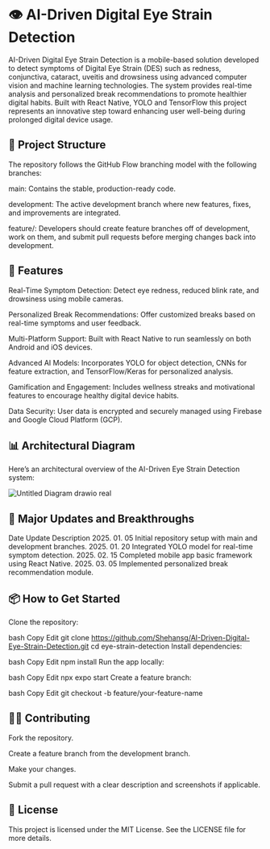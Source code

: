 # 👁️ AI-Driven Digital Eye Strain Detection

AI-Driven Digital Eye Strain Detection is a mobile-based solution developed to detect symptoms of Digital Eye Strain (DES) such as  redness, conjunctiva, cataract, uveitis and drowsiness using advanced computer vision and machine learning technologies. The system provides real-time analysis and personalized break recommendations to promote healthier digital habits. Built with React Native, YOLO and TensorFlow this project represents an innovative step toward enhancing user well-being during prolonged digital device usage.

## 📂 Project Structure

The repository follows the GitHub Flow branching model with the following branches:

main: Contains the stable, production-ready code.

development: The active development branch where new features, fixes, and improvements are integrated.

feature/: Developers should create feature branches off of development, work on them, and submit pull requests before merging changes back into development.

## 🚀 Features

Real-Time Symptom Detection: Detect eye redness, reduced blink rate, and drowsiness using mobile cameras.

Personalized Break Recommendations: Offer customized breaks based on real-time symptoms and user feedback.

Multi-Platform Support: Built with React Native to run seamlessly on both Android and iOS devices.

Advanced AI Models: Incorporates YOLO for object detection, CNNs for feature extraction, and TensorFlow/Keras for personalized analysis.

Gamification and Engagement: Includes wellness streaks and motivational features to encourage healthy digital device habits.

Data Security: User data is encrypted and securely managed using Firebase and Google Cloud Platform (GCP).

## 📊 Architectural Diagram

Here’s an architectural overview of the AI-Driven Eye Strain Detection system:

![Untitled Diagram drawio real](https://github.com/user-attachments/assets/23fe21e2-1488-4532-b08d-fc805541bee5)


## 📝 Major Updates and Breakthroughs

Date	Update Description
2025. 01. 05	Initial repository setup with main and development branches.
2025. 01. 20	Integrated YOLO model for real-time symptom detection.
2025. 02. 15	Completed mobile app basic framework using React Native.
2025. 03. 05	Implemented personalized break recommendation module.

## 📦 How to Get Started

Clone the repository:

bash
Copy
Edit
git clone https://github.com/Shehansg/AI-Driven-Digital-Eye-Strain-Detection.git
cd eye-strain-detection
Install dependencies:

bash
Copy
Edit
npm install
Run the app locally:

bash
Copy
Edit
npx expo start
Create a feature branch:

bash
Copy
Edit
git checkout -b feature/your-feature-name

## 🧑‍💻 Contributing

Fork the repository.

Create a feature branch from the development branch.

Make your changes.

Submit a pull request with a clear description and screenshots if applicable.

## 📄 License

This project is licensed under the MIT License. See the LICENSE file for more details.
